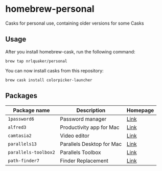 # homebrew-personal

Casks for personal use, containing older versions for some Casks

## Usage

After you install homebrew-cask, run the following command:

`brew tap nrlquaker/personal`

You can now install casks from this repository:

`brew cask install colorpicker-launcher`

## Packages

| Package name           | Description                                   | Homepage                                                   |
| ---------------------- | --------------------------------------------- | ---------------------------------------------------------- |
| `1password6`           | Password manager                              | [Link](https://1password.com/)                             |
| `alfred3`              | Productivity app for Mac                      | [Link](https://www.alfredapp.com/)                         |
| `camtasia2`            | Video editor                                  | [Link](https://www.techsmith.com/video-editor.html)        |
| `parallels13`          | Parallels Desktop for Mac                     | [Link](https://www.parallels.com)                          |
| `parallels-toolbox2`   | Parallels Toolbox                             | [Link](https://www.parallels.com/eu/products/toolbox/)     |
| `path-finder7`         | Finder Replacement                            | [Link](https://cocoatech.com/)                             |